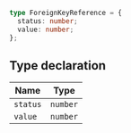 ```ts
type ForeignKeyReference = {
  status: number;
  value: number;
};
```

## Type declaration

| Name | Type |
| ------ | ------ |
| <a id="status"></a> `status` | `number` |
| <a id="value"></a> `value` | `number` |
